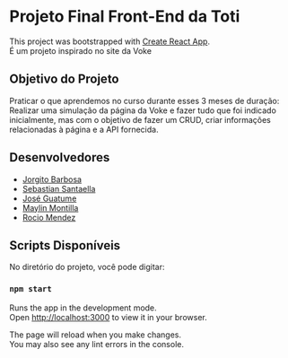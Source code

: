 # Projeto Final Front-End da Toti
This project was bootstrapped with [Create React App](https://github.com/facebook/create-react-app). <br/>
É um projeto inspirado no site da Voke

## Objetivo do Projeto
Praticar o que aprendemos no curso durante esses 3 meses de duração: Realizar uma simulação da página da Voke e fazer tudo que foi indicado inicialmente, mas com o objetivo de fazer um CRUD, criar informações relacionadas à página e a API fornecida. 

## Desenvolvedores
* [Jorgito Barbosa](https://github.com/Jorgitobarbosa)
* [Sebastian Santaella](https://github.com/santaella27)
* [José Guatume](https://github.com/jagq68)
* [Maylin Montilla](https://github.com/maymonti2025)
* [Rocio Mendez](https://github.com/Clarissa0427)
## Scripts Disponíveis

No diretório do projeto, você pode digitar:
### `npm start`

Runs the app in the development mode.\
Open [http://localhost:3000](http://localhost:3000) to view it in your browser.

The page will reload when you make changes.\
You may also see any lint errors in the console.






